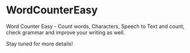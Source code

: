 # WordCounterEasy
Word Counter Easy - Count words, Characters, Speech to Text and count, check grammar and improve your writing as well.

Stay tuned for more details!
